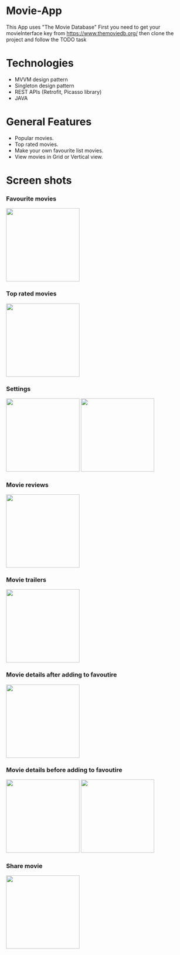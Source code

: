 # Movie-App
This App uses "The Movie Database"
First you need to get your movieInterface key from https://www.themoviedb.org/ then clone the project and follow the TODO task

# Technologies
- MVVM design pattern
- Singleton design pattern
- REST APIs (Retrofit, Picasso library)
- JAVA

# General Features
- Popular movies.
- Top rated movies.
- Make your own favourite list movies.
- View movies in Grid or Vertical view.

# Screen shots

### Favourite movies
<img src="screenshots/Screenshot_8.png" width = 200>

### Top rated movies
<img src="screenshots/Screenshot_7.png" width = 200>

### Settings
<img src="screenshots/Screenshot_6.png" width = 200>
<img src="screenshots/Screenshot_9.png" width = 200>

### Movie reviews
<img src="screenshots/Screenshot_5.png" width = 200>

### Movie trailers
<img src="screenshots/Screenshot_4.png" width = 200>

### Movie details after adding to favoutire
<img src="screenshots/Screenshot_3.png" width = 200>

### Movie details before adding to favoutire
<img src="screenshots/Screenshot_2.png" width = 200>
<img src="screenshots/Screenshot_10.png" width = 200>


### Share movie 
<img src="screenshots/Screenshot_0.png" width = 200>







